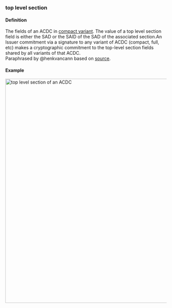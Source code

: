 ### top level section

<h4>Definition</h4><p>The fields of an ACDC in <a href="compact-variant">compact variant</a>. The value of a top level section field is either the SAD or the SAID of the SAD of the associated section.An Issuer commitment via a signature to any variant of ACDC (compact, full, etc) makes a cryptographic commitment to the top-level section fields shared by all variants of that ACDC.<br>Paraphrased by @henkvancann based on <a href="https://github.com/WebOfTrust/ietf-ipex/blob/main/draft-ssmith-ipex.md#example-most-compact-variant">source</a>.</p><h4>Example</h4><img src="https://hackmd.io/_uploads/rJ0JJcEes.png" alt="top level section of an ACDC" width="700" />